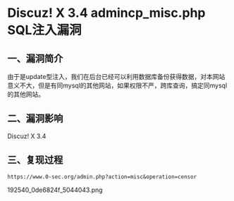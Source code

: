 Discuz! X 3.4 admincp\_misc.php SQL注入漏洞
===========================================

一、漏洞简介
------------

由于是update型注入，我们在后台已经可以利用数据库备份获得数据，对本网站意义不大，但是有同mysql的其他网站，如果权限不严，跨库查询，搞定同mysql的其他网站。

二、漏洞影响
------------

Discuz! X 3.4

三、复现过程
------------

    https://www.0-sec.org/admin.php?action=misc&operation=censor

192540\_0de6824f\_5044043.png
